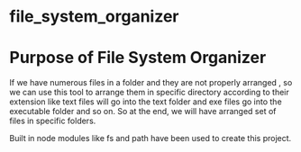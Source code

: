 # file_system_organizer

# Purpose of File System Organizer

If we have numerous files in a folder and they are not properly arranged ,
so we can use this tool to arrange them in specific directory according to their extension
like text files will go into the text folder and exe files go into the executable folder and so on.
So at the end, we will have arranged set of files in specific folders.


 Built in node modules like fs and path have been used to create this project.

